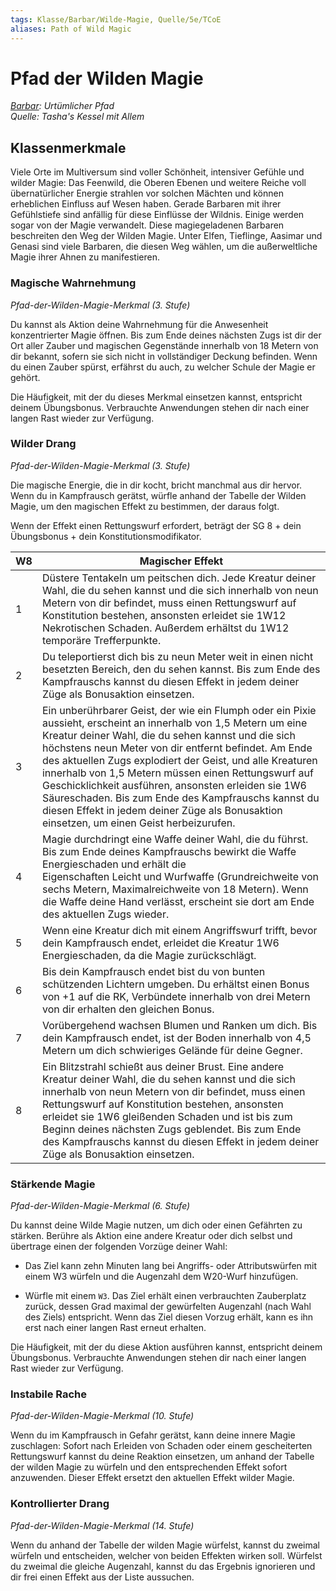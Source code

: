 ```yaml
---
tags: Klasse/Barbar/Wilde-Magie, Quelle/5e/TCoE
aliases: Path of Wild Magic
---
```

Pfad der Wilden Magie
=====================

[_Barbar_](Barbar.md)_: Urtümlicher Pfad_  
_Quelle: Tasha's Kessel mit Allem_

Klassenmerkmale
---------------

Viele Orte im Multiversum sind voller Schönheit, intensiver Gefühle und wilder Magie: Das Feenwild, die Oberen Ebenen und weitere Reiche voll übernatürlicher Energie strahlen vor solchen Mächten und können erheblichen Einfluss auf Wesen haben. Gerade Barbaren mit ihrer Gefühlstiefe sind anfällig für diese Einflüsse der Wildnis. Einige werden sogar von der Magie verwandelt. Diese magiegeladenen Barbaren beschreiten den Weg der Wilden Magie. Unter Elfen, Tieflinge, Aasimar und Genasi sind viele Barbaren, die diesen Weg wählen, um die außerweltliche Magie ihrer Ahnen zu manifestieren.

### Magische Wahrnehmung

_Pfad-der-Wilden-Magie-Merkmal (3. Stufe)_

Du kannst als Aktion deine Wahrnehmung für die Anwesenheit konzentrierter Magie öffnen. Bis zum Ende deines nächsten Zugs ist dir der Ort aller Zauber und magischen Gegenstände innerhalb von 18 Metern von dir bekannt, sofern sie sich nicht in vollständiger Deckung befinden. Wenn du einen Zauber spürst, erfährst du auch, zu welcher Schule der Magie er gehört.

Die Häufigkeit, mit der du dieses Merkmal einsetzen kannst, entspricht deinem Übungsbonus. Verbrauchte Anwendungen stehen dir nach einer langen Rast wieder zur Verfügung.

### Wilder Drang

_Pfad-der-Wilden-Magie-Merkmal (3. Stufe)_

Die magische Energie, die in dir kocht, bricht manchmal aus dir hervor. Wenn du in Kampfrausch gerätst, würfle anhand der Tabelle der Wilden Magie, um den magischen Effekt zu bestimmen, der daraus folgt.

Wenn der Effekt einen Rettungswurf erfordert, beträgt der SG 8 + dein Übungsbonus + dein Konstitutionsmodifikator.

| W8 | Magischer Effekt |
| --- | --- |
| 1 | Düstere Tentakeln um peitschen dich. Jede Kreatur deiner Wahl, die du sehen kannst und die sich innerhalb von neun Metern von dir befindet, muss einen Rettungswurf auf Konstitution bestehen, ansonsten erleidet sie 1W12 Nekrotischen Schaden. Außerdem erhältst du 1W12 temporäre Trefferpunkte. |
| 2 | Du teleportierst dich bis zu neun Meter weit in einen nicht besetzten Bereich, den du sehen kannst. Bis zum Ende des Kampfrauschs kannst du diesen Effekt in jedem deiner Züge als Bonusaktion einsetzen. |
| 3 | Ein unberührbarer Geist, der wie ein Flumph oder ein Pixie aussieht, erscheint an innerhalb von 1,5 Metern um eine Kreatur deiner Wahl, die du sehen kannst und die sich höchstens neun Meter von dir entfernt befindet. Am Ende des aktuellen Zugs explodiert der Geist, und alle Kreaturen innerhalb von 1,5 Metern müssen einen Rettungswurf auf Geschicklichkeit ausführen, ansonsten erleiden sie 1W6 Säureschaden. Bis zum Ende des Kampfrauschs kannst du diesen Effekt in jedem deiner Züge als Bonusaktion einsetzen, um einen Geist herbeizurufen. |
| 4 | Magie durchdringt eine Waffe deiner Wahl, die du führst. Bis zum Ende deines Kampfrauschs bewirkt die Waffe Energieschaden und erhält die Eigenschaften&nbsp;Leicht&nbsp;und&nbsp;Wurfwaffe&nbsp;(Grundreichweite von sechs Metern, Maximalreichweite von 18 Metern). Wenn die Waffe deine Hand verlässt, erscheint sie dort am Ende des aktuellen Zugs wieder. |
| 5 | Wenn eine Kreatur dich mit einem Angriffswurf trifft, bevor dein Kampfrausch endet, erleidet die Kreatur 1W6 Energieschaden, da die Magie zurückschlägt. |
| 6 | Bis dein Kampfrausch endet bist du von bunten schützenden Lichtern umgeben. Du erhältst einen Bonus von +1 auf die RK, Verbündete innerhalb von drei Metern von dir erhalten den gleichen Bonus. |
| 7 | Vorübergehend wachsen Blumen und Ranken um dich. Bis dein Kampfrausch endet, ist der Boden innerhalb von 4,5 Metern um dich schwieriges Gelände für deine Gegner. |
| 8 | Ein Blitzstrahl schießt aus deiner Brust. Eine andere Kreatur deiner Wahl, die du sehen kannst und die sich innerhalb von neun Metern von dir befindet, muss einen Rettungswurf auf Konstitution bestehen, ansonsten erleidet sie 1W6 gleißenden Schaden und ist bis zum Beginn deines nächsten Zugs geblendet. Bis zum Ende des Kampfrauschs kannst du diesen Effekt in jedem deiner Züge als Bonusaktion einsetzen. |

### Stärkende Magie

_Pfad-der-Wilden-Magie-Merkmal (6. Stufe)_

Du kannst deine Wilde Magie nutzen, um dich oder einen Gefährten zu stärken. Berühre als Aktion eine andere Kreatur oder dich selbst und übertrage einen der folgenden Vorzüge deiner Wahl:

*   Das Ziel kann zehn Minuten lang bei Angriffs- oder Attributswürfen mit einem W3 würfeln und die Augenzahl dem W20-Wurf hinzufügen.
    
*   Würfle mit einem `W3`. Das Ziel erhält einen verbrauchten Zauberplatz zurück, dessen Grad maximal der gewürfelten Augenzahl (nach Wahl des Ziels) entspricht. Wenn das Ziel diesen Vorzug erhält, kann es ihn erst nach einer langen Rast erneut erhalten.
    

Die Häufigkeit, mit der du diese Aktion ausführen kannst, entspricht deinem Übungsbonus. Verbrauchte Anwendungen stehen dir nach einer langen Rast wieder zur Verfügung.

### Instabile Rache

_Pfad-der-Wilden-Magie-Merkmal (10. Stufe)_

Wenn du im Kampfrausch in Gefahr gerätst, kann deine innere Magie zuschlagen: Sofort nach Erleiden von Schaden oder einem gescheiterten Rettungswurf kannst du deine Reaktion einsetzen, um anhand der Tabelle der wilden Magie zu würfeln und den entsprechenden Effekt sofort anzuwenden. Dieser Effekt ersetzt den aktuellen Effekt wilder Magie.

### Kontrollierter Drang

_Pfad-der-Wilden-Magie-Merkmal (14. Stufe)_

Wenn du anhand der Tabelle der wilden Magie würfelst, kannst du zweimal würfeln und entscheiden, welcher von beiden Effekten wirken soll. Würfelst du zweimal die gleiche Augenzahl, kannst du das Ergebnis ignorieren und dir frei einen Effekt aus der Liste aussuchen.